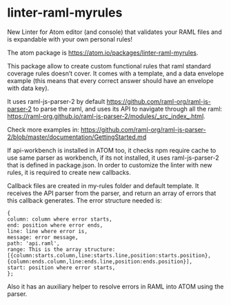 # linter-raml-myrules
New Linter for Atom editor (and console) that validates your RAML files and is expandable with your own personal rules!

The atom package is https://atom.io/packages/linter-raml-myrules.

This package allow to create custom functional rules that raml standard coverage rules doesn’t cover. It comes with a template, and a data envelope example (this means that every correct answer should have an envelope with data key).

It uses raml-js-parser-2 by default https://github.com/raml-org/raml-js-parser-2 to parse the raml, and uses its API to navigate through all the raml:
https://raml-org.github.io/raml-js-parser-2/modules/_src_index_.html. 

Check more examples in: 
https://github.com/raml-org/raml-js-parser-2/blob/master/documentation/GettingStarted.md

If api-workbench is installed in ATOM too, it checks npm require cache to use same parser as workbench, if its not installed, it uses raml-js-parser-2 that is defined in package.json. In order to customize the linter with new rules, it is required to create new callbacks.

Callback files are created in my-rules folder and default template. It receives the API parser from the parser, and return an array of errors that this callback generates. The error structure needed is:

```
{
column: column where error starts,
end: position where error ends,
line: line where error is,
message: error message,
path: 'api.raml',
range: This is the array structure:  [{column:starts.column,line:starts.line,position:starts.position},{column:ends.column,line:ends.line,position:ends.position}],
start: position where error starts,
};
```

Also it has an auxiliary helper to resolve errors in RAML into ATOM using the parser.

